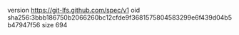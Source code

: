 version https://git-lfs.github.com/spec/v1
oid sha256:3bbb186750b2066260bc12cfde9f3681575804583299e6f439d04b5b47947f56
size 694
